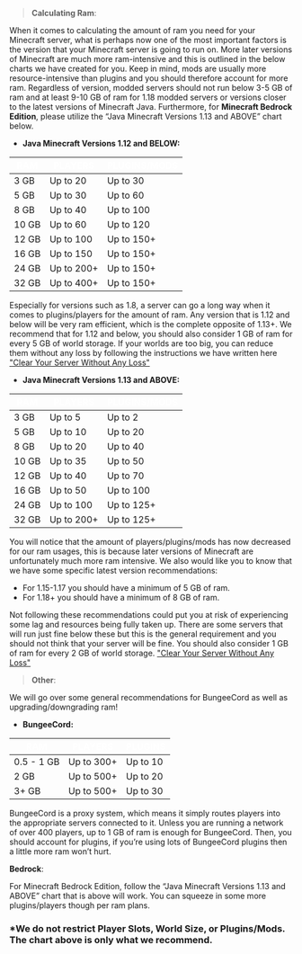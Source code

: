 > **Calculating Ram**:

When it comes to calculating the amount of ram you need for your Minecraft server, what is perhaps now one of the most important factors is the version that your Minecraft server is going to run on. More later versions of Minecraft are much more ram-intensive and this is outlined in the below charts we have created for you. Keep in mind, mods are usually more resource-intensive than plugins and you should therefore account for more ram. Regardless of version, modded servers should not run below 3-5 GB of ram and at least 9-10 GB of ram for 1.18 modded servers or versions closer to the latest versions of Minecraft Java.
Furthermore, for **Minecraft Bedrock Edition**, please utilize the “Java Minecraft Versions 1.13 and ABOVE” chart below.

- **Java Minecraft Versions 1.12 and BELOW:**<br>

| <span style="color:white">RAM</span> | <span style="color:white">PLAYERS</span> | <span style="color:white">PLUGINS/MODS</span> |
| ------ | ------ | ------ |
| 3 GB | Up to 20 |Up to 30 |
| 5 GB | Up to 30 | Up to 60 |
| 8 GB | Up to 40 | Up to 100 |
| 10 GB | Up to 60 | Up to 120 |
| 12 GB | Up to 100 | Up to 150+ |
| 16 GB | Up to 150 | Up to 150+ |
| 24 GB | Up to 200+ | Up to 150+ |
| 32 GB | Up to 400+ | Up to 150+ |

Especially for versions such as 1.8, a server can go a long way when it comes to plugins/players for the amount of ram. Any version that is 1.12 and below will be very ram efficient, which is the complete opposite of 1.13+. We recommend that for 1.12 and below, you should also consider 1 GB of ram for every 5 GB of world storage. If your worlds are too big, you can reduce them without any loss by following the instructions we have written here ["Clear Your Server Without Any Loss"](https://dash.stozu.net/articles/clear-your-server-without-any-loss)

- **Java Minecraft Versions 1.13 and ABOVE:**

| <span style="color:white">RAM</span> | <span style="color:white">PLAYERS</span> | <span style="color:white">PLUGINS/MODS</span> |
| ------ | ------ | ------ |
| 3 GB | Up to 5 | Up to 2 |
| 5 GB | Up to 10 | Up to 20 |
| 8 GB | Up to 20 | Up to 40 |
| 10 GB | Up to 35 | Up to 50 |
| 12 GB | Up to 40 | Up to 70 | 
| 16 GB | Up to 50 | Up to 100 |
| 24 GB | Up to 100 | Up to 125+ |
| 32 GB | Up to 200+ | Up to 125+ |

You will notice that the amount of players/plugins/mods has now decreased for our ram usages, this is because later versions of Minecraft are unfortunately much more ram intensive. We also would like you to know that we have some specific latest version recommendations:
- For 1.15-1.17 you should have a minimum of 5 GB of ram.
- For 1.18+ you should have a minimum of 8 GB of ram.

Not following these recommendations could put you at risk of experiencing some lag and resources being fully taken up. There are some servers that will run just fine below these but this is the general requirement and you should not think that your server will be fine. You should also consider 1 GB of ram for every 2 GB of world storage. ["Clear Your Server Without Any Loss"](https://dash.stozu.net/articles/clear-your-server-without-any-loss)

> **Other**:

We will go over some general recommendations for BungeeCord as well as upgrading/downgrading ram!

- **BungeeCord:**

| <span style="color:white">RAM</span> | <span style="color:white">PLAYERS</span> | <span style="color:white">PLUGINS</span> |
| ------ | ------ | ------ |
| 0.5 - 1 GB | Up to 300+ | Up to 10 |
| 2 GB | Up to 500+ | Up to 20 |
| 3+ GB | Up to 500+ | Up to 30 |

BungeeCord is a proxy system, which means it simply routes players into the appropriate servers connected to it. Unless you are running a network of over 400 players, up to 1 GB of ram is enough for BungeeCord. Then, you should account for plugins, if you’re using lots of BungeeCord plugins then a little more ram won’t hurt.

**Bedrock**:

For Minecraft Bedrock Edition, follow the “Java Minecraft Versions 1.13 and ABOVE” chart that is above will work. You can squeeze in some more plugins/players though per ram plans.

### *We do not restrict Player Slots, World Size, or Plugins/Mods. The chart above is only what we recommend.
